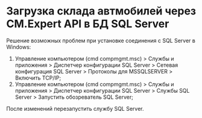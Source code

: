 # Загрузка склада автмобилей через CM.Expert API в БД SQL Server 

Решение возможных проблем при установке соединения с SQL Server в Windows:

1. Управление компьютером (cmd compmgmt.msc) > Службы и приложения > Диспетчер конфигурации SQL Server > Сетевая конфигурация SQL Server > Протоколы для MSSQLSERVER > Включить TCP/IP;
2. Управление компьютером (cmd compmgmt.msc) > Службы и приложения > Диспетчер конфигурации SQL Server > Службы SQL Server > Запустить обозреватель SQL Server;

После изменений перезапустить службу SQL Server.
